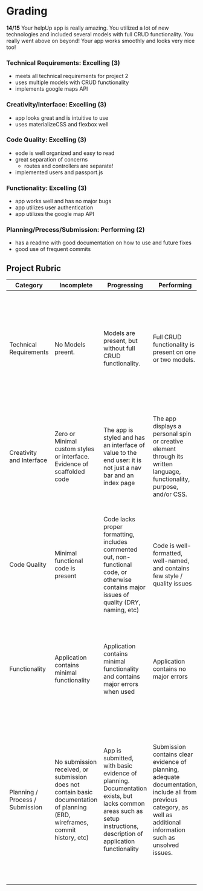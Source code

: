 # Grading

**14/15**
Your helpUp app is really amazing. You utilized a lot of new technologies and included several models with full CRUD functionality. You really went above on beyond! Your app works smoothly and looks very nice too!

### Technical Requirements: Excelling (3)

* meets all technical requirements for project 2
* uses multiple models with CRUD functionality
* implements google maps API

### Creativity/Interface: Excelling (3)

* app looks great and is intuitive to use
* uses materializeCSS and flexbox well

### Code Quality: Excelling (3)

* eode is well organized and easy to read
* great separation of concerns
  * routes and controllers are separate!
* implemented users and passport.js

### Functionality: Excelling (3)

* app works well and has no major bugs
* app utilizes user authentication
* app utilizes the google map API

### Planning/Precess/Submission: Performing (2)

* has a readme with good documentation on how to use and future fixes
* good use of frequent commits

## Project Rubric

| Category                        | Incomplete                               | Progressing                              | Performing                               | Excelling                                |
| ------------------------------- | ---------------------------------------- | ---------------------------------------- | ---------------------------------------- | ---------------------------------------- |
| Technical Requirements          | No Models preent. | Models are present, but without full CRUD functionality. | Full CRUD functionality is present on one or two models. | Includes many well-structured models, and advanced functionality such as authorization, 3rd-party API integration, or other technology not covered in class |
| Creativity and Interface        | Zero or Minimal custom styles or interface. Evidence of scaffolded code | The app is styled and has an interface of value to the end user: it is not just a nav bar and an index page | The app displays a personal spin or creative element through its written language, functionality, purpose, and/or CSS.| The app is fully responsive, incorporates CSS technologies like Grid & Flexbox. App incorporates modern UI themes, and/or adds unique flair. |
| Code Quality                    | Minimal functional code is present       | Code lacks proper formatting, includes commented out, non-functional code, or otherwise contains major issues of quality (DRY, naming, etc) | Code is well-formatted, well-named, and contains few style / quality issues | No major code quality issues, makes use of JS best practices appropriately, and follows techniques such as separation of concerns, abstraction, and encapsulation |
| Functionality    | Application contains minimal functionality | Application contains minimal functionality and contains major errors when used | Application contains no major errors | App has advanced functionality that works with minimal errors, and may make use of advanced tools such as APIs, plugins, etc.  |
| Planning / Process / Submission | No submission received, or submission does not contain basic documentation of planning (ERD, wireframes, commit history, etc) | App is submitted, with basic evidence of planning. Documentation exists, but lacks common areas such as setup instructions, description of application functionality | Submission contains clear evidence of planning, adequate documentation, include all from previous category, as well as additional information such as unsolved issues. | Submission includes everything in previous category, as well as evidence of  planning tools, such as Trello, and, incorporates workflows such as feature branching, code review, github issue / user story tracking, and justification of technical decisions. |
